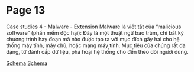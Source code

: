 # Page 13

Case studies 4 - Malware - Extension
Malware là viết tắt của “malicious software” (phần mềm độc hại): Đây là một thuật ngữ bao trùm, chỉ bất kỳ
chương trình hay đoạn mã nào được tạo ra với mục đích gây hại cho hệ thống máy tính, máy chủ, hoặc mạng máy tính.
Mục tiêu của chúng rất đa dạng, từ đánh cắp dữ liệu, phá hoại hệ thống cho đến theo dõi người dùng.

[Schema](page_13_img_0.png)
[Schema](page_13_img_1.png)
